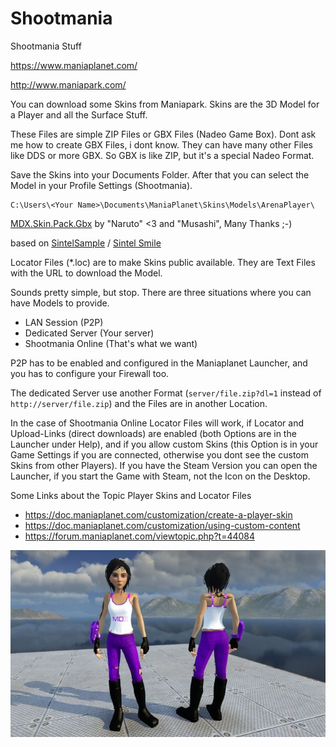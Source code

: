 # Shootmania
Shootmania Stuff

https://www.maniaplanet.com/

http://www.maniapark.com/

You can download some Skins from Maniapark. Skins are the 3D Model for a Player and all the Surface Stuff.

These Files are simple ZIP Files or GBX Files (Nadeo Game Box). Dont ask me how to create GBX Files, i dont know. They can have many other Files like DDS or more GBX. So GBX is like ZIP, but it's a special Nadeo Format.

Save the Skins into your Documents Folder. After that you can select the Model in your Profile Settings (Shootmania).

```
C:\Users\<Your Name>\Documents\ManiaPlanet\Skins\Models\ArenaPlayer\
```

[MDX.Skin.Pack.Gbx](./ArenaPlayer/) by "Naruto" <3 and "Musashi", Many Thanks ;-)

based on [SintelSample](http://www.maniapark.com/ressource.php?id=1470) / [Sintel Smile](http://www.maniapark.com/ressource.php?id=1473)

Locator Files (*.loc) are to make Skins public available. They are Text Files with the URL to download the Model.

Sounds pretty simple, but stop. There are three situations where you can have Models to provide.

* LAN Session (P2P)
* Dedicated Server (Your server)
* Shootmania Online (That's what we want)

P2P has to be enabled and configured in the Maniaplanet Launcher, and you has to configure your Firewall too.

The dedicated Server use another Format (`server/file.zip?dl=1` instead of `http://server/file.zip`) and the Files are in another Location.

In the case of Shootmania Online Locator Files will work, if Locator and Upload-Links (direct downloads) are enabled (both Options are in the Launcher under Help), and if you allow custom Skins (this Option is in your Game Settings if you are connected, otherwise you dont see the custom Skins from other Players). If you have the Steam Version you can open the Launcher, if you start the Game with Steam, not the Icon on the Desktop.

Some Links about the Topic Player Skins and Locator Files

* https://doc.maniaplanet.com/customization/create-a-player-skin
* https://doc.maniaplanet.com/customization/using-custom-content
* https://forum.maniaplanet.com/viewtopic.php?t=44084


![Screenshot](./Screenshots/screenshot_small.jpg)
